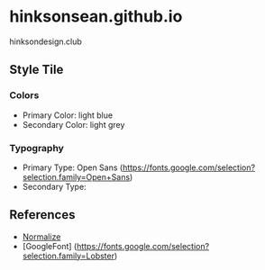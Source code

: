 # hinksonsean.github.io
hinksondesign.club


## Style Tile
### Colors
* Primary Color: light blue
* Secondary Color: light grey

### Typography
* Primary Type: Open Sans (https://fonts.google.com/selection?selection.family=Open+Sans)
* Secondary Type: 
## References
* [Normalize](https://necolas.github.io/normalize.css/)
* [GoogleFont] (https://fonts.google.com/selection?selection.family=Lobster)